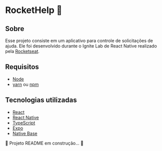 # RocketHelp 🚀

## Sobre

Esse projeto consiste em um aplicativo para controle de solicitações de ajuda. Ele foi desenvolvido durante o Ignite Lab de React Native realizado pela [Rocketseat](https://www.youtube.com/c/RocketSeat).

## Requisitos

* [Node](https://nodejs.org/en/)
* [yarn](https://yarnpkg.com/getting-started/install) ou [npm](https://www.npmjs.com/)

## Tecnologias utilizadas

* [React](https://reactjs.org/)
* [React Native](https://reactnative.dev/)
* [TypeScript](https://www.typescriptlang.org/)
* [Expo](https://expo.dev/)
* [Native Base](https://nativebase.io/)

🚧 Projeto README em construção... 🚧




